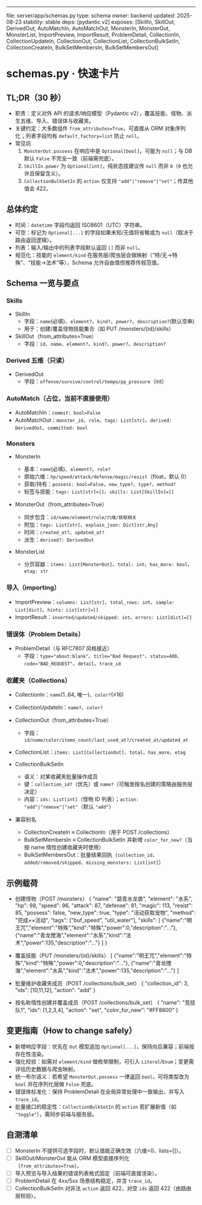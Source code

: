---
file: server/app/schemas.py
type: schema
owner: backend
updated: 2025-08-23
stability: stable
deps: [pydantic v2]
exposes: [SkillIn, SkillOut, DerivedOut, AutoMatchIn, AutoMatchOut, MonsterIn, MonsterOut, MonsterList, ImportPreview, ImportResult, ProblemDetail, CollectionIn, CollectionUpdateIn, CollectionOut, CollectionList, CollectionBulkSetIn, CollectionCreateIn, BulkSetMembersIn, BulkSetMembersOut]

# schemas.py · 快速卡片

## TL;DR（30 秒）
- 职责：定义对外 API 的请求/响应模型（Pydantic v2），覆盖技能、怪物、派生五维、导入、错误体与收藏夹。
- 关键约定：大多数组件 `from_attributes=True`，可直接从 ORM 对象序列化；列表字段均有 `default_factory=list` 防止 `null`。
- 常见坑
  1) `MonsterOut.possess` 在响应中是 `Optional[bool]`，可能为 `null`；与 DB 默认 `False` 不完全一致（前端需兜底）。
  2) `SkillIn.power` 为 `Optional[int]`，纯状态技建议传 `null` 而非 `0`（`0` 也允许且保留含义）。
  3) `CollectionBulkSetIn` 的 `action` 仅支持 `"add"|"remove"|"set"`；传其他值会 422。

## 总体约定
- 时间：`datetime` 字段均返回 ISO8601（UTC）字符串。
- 可空：标记为 `Optional[...]` 的字段如果未知/无值将省略或为 `null`（取决于路由返回逻辑）。
- 列表：输入/输出中的列表字段默认返回 `[]` 而非 `null`。
- 规范化：技能的 `element/kind` 在服务层/爬虫层会做映射（“特/无→特殊”、“技能→法术”等），Schema 允许自由值但推荐传规范值。

## Schema 一览与要点

### Skills
- SkillIn
  - 字段：`name`(必填)、`element?`、`kind?`、`power?`、`description?`(默认空串)
  - 用于：创建/覆盖怪物技能集合（如 PUT /monsters/{id}/skills）
- SkillOut（from_attributes=True）
  - 字段：`id`、`name`、`element?`、`kind?`、`power?`、`description?`

### Derived 五维（只读）
- DerivedOut
  - 字段：`offense/survive/control/tempo/pp_pressure`（int）

### AutoMatch（占位，当前不直接使用）
- AutoMatchIn：`commit: bool=False`
- AutoMatchOut：`monster_id`、`role`、`tags: List[str]`、`derived: DerivedOut`、`committed: bool`

### Monsters
- MonsterIn
  - 基本：`name`(必填)、`element?`、`role?`
  - 原始六维：`hp/speed/attack/defense/magic/resist`（float，默认 0）
  - 获取/持有：`possess: bool=False`、`new_type?`、`type?`、`method?`
  - 标签与技能：`tags: List[str]=[]`、`skills: List[SkillIn]=[]`
- MonsterOut（from_attributes=True）
  - 同步包含：`id/name/element/role/六维/获取相关`
  - 附加：`tags: List[str]`、`explain_json: Dict[str,Any]`
  - 时间：`created_at?`、`updated_at?`
  - 派生：`derived?: DerivedOut`

- MonsterList
  - 分页容器：`items: List[MonsterOut]`、`total: int`、`has_more: bool`、`etag: str`

### 导入（importing）
- ImportPreview：`columns: List[str]`、`total_rows: int`、`sample: List[dict]`、`hints: List[str]=[]`
- ImportResult：`inserted/updated/skipped: int`、`errors: List[dict]=[]`

### 错误体（Problem Details）
- ProblemDetail（与 RFC7807 风格接近）
  - 字段：`type="about:blank"`、`title="Bad Request"`、`status=400`、`code="BAD_REQUEST"`、`detail`、`trace_id`

### 收藏夹（Collections）
- CollectionIn：`name`(1..64, 唯一)、`color?`(≤16)
- CollectionUpdateIn：`name?`、`color?`
- CollectionOut（from_attributes=True）
  - 字段：`id/name/color/items_count/last_used_at?/created_at/updated_at`
- CollectionList：`items: List[CollectionOut]`、`total`、`has_more`、`etag`
- CollectionBulkSetIn
  - 语义：对某收藏夹批量操作成员
  - 键：`collection_id?`（优先）或 `name?`（可触发按名创建的策略由服务层决定）
  - 内容：`ids: List[int]`（怪物 ID 列表）；`action: "add"|"remove"|"set"`（默认 `"add"`）

- 兼容别名
  - CollectionCreateIn ≡ CollectionIn（用于 POST /collections）
  - BulkSetMembersIn ≡ CollectionBulkSetIn 并新增 `color_for_new?`（当按 name 惰性创建收藏夹时使用）
  - BulkSetMembersOut：批量结果回执（`collection_id`、`added/removed/skipped`、`missing_monsters: List[int]`）

## 示例载荷

- 创建怪物（POST /monsters）
  {
    "name": "碧青水龙兽",
    "element": "水系",
    "hp": 98, "speed": 96, "attack": 87, "defense": 81, "magic": 113, "resist": 85,
    "possess": false, "new_type": true, "type": "活动获取宠物", "method": "完成××活动",
    "tags": ["buf_speed", "util_water"],
    "skills": [
      {"name":"明王咒","element":"特殊","kind":"特殊","power":0,"description":"..."},
      {"name":"青龙搅海","element":"水系","kind":"法术","power":135,"description":"..."}
    ]
  }

- 覆盖技能（PUT /monsters/{id}/skills）
  [
    {"name":"明王咒","element":"特殊","kind":"特殊","power":0,"description":"..."},
    {"name":"青龙搅海","element":"水系","kind":"法术","power":135,"description":"..."}
  ]

- 批量维护收藏夹成员（POST /collections/bulk_set）
  {
    "collection_id": 3,
    "ids": [10,11,12],
    "action": "add"
  }

- 按名称惰性创建并覆盖成员（POST /collections/bulk_set）
  {
    "name": "竞技队1",
    "ids": [1,2,3,4],
    "action": "set",
    "color_for_new": "#FF8800"
  }

## 变更指南（How to change safely）
- 新增响应字段：优先在 `Out` 模型追加 `Optional[...]`，保持向后兼容；前端按存在性渲染。
- 强化校验：如需对 `element/kind` 做枚举限制，可引入 `Literal`/`Enum`；变更需评估历史数据与爬虫映射。
- 统一布尔语义：若希望 `MonsterOut.possess` 一律返回 `bool`，可将类型改为 `bool` 并在序列化层做 `False` 兜底。
- 错误体标准化：保持 ProblemDetail 在全局异常处理中一致输出，并写入 `trace_id`。
- 批量接口的稳定性：`CollectionBulkSetIn` 的 `action` 若扩展新值（如 `"toggle"`），需同步前端与服务层。

## 自测清单
- [ ] MonsterIn 不提供可选字段时，默认值能正确生效（六维=0、lists=[]）。
- [ ] SkillOut/MonsterOut 能从 ORM 模型直接序列化（`from_attributes=True`）。
- [ ] 导入预览与导入结果的错误列表格式固定（前端可直接渲染）。
- [ ] ProblemDetail 在 4xx/5xx 场景结构稳定，并含 `trace_id`。
- [ ] CollectionBulkSetIn 对非法 `action` 返回 422，对空 `ids` 返回 422（由路由层校验）。